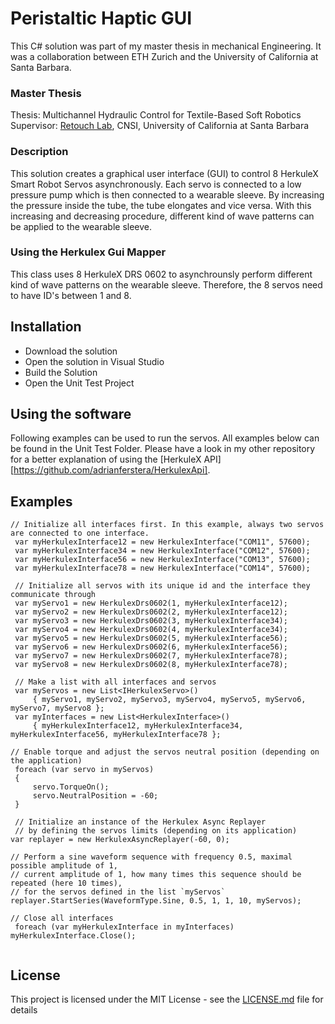 # Peristaltic Haptic GUI

This C# solution was part of my master thesis in mechanical Engineering. It was a collaboration between ETH Zurich and the University of California at Santa Barbara.  

### Master Thesis
Thesis: Multichannel Hydraulic Control for Textile-Based Soft Robotics
Supervisor: [Retouch Lab](http://re-touch-lab.com/), CNSI, University of California at Santa Barbara 

### Description
This solution creates a graphical user interface (GUI) to control 8 HerkuleX Smart Robot Servos asynchronously. Each servo is connected to a low pressure pump which is then connected to a wearable sleeve.
By increasing the pressure inside the tube, the tube elongates and vice versa. With this increasing and decreasing procedure, different kind of wave patterns can be applied to the wearable sleeve. 

### Using the Herkulex Gui Mapper 
This class uses 8 HerkuleX DRS 0602 to asynchrounsly perform different kind of wave patterns on the wearable sleeve.  Therefore, the 8 servos need to have ID's between 1 and 8. 

## Installation 

*  Download the solution 
*  Open the solution in Visual Studio 
*  Build the Solution
*  Open the Unit Test Project

## Using the software

Following examples can be used to run the servos. All examples below can be found in the Unit Test Folder. 
Please have a look in my other repository for a better explanation of using the [HerkuleX API][https://github.com/adrianferstera/HerkulexApi]. 


## Examples


```
// Initialize all interfaces first. In this example, always two servos are connected to one interface. 
 var myHerkulexInterface12 = new HerkulexInterface("COM11", 57600);
 var myHerkulexInterface34 = new HerkulexInterface("COM12", 57600);
 var myHerkulexInterface56 = new HerkulexInterface("COM13", 57600);
 var myHerkulexInterface78 = new HerkulexInterface("COM14", 57600);

 // Initialize all servos with its unique id and the interface they communicate through
 var myServo1 = new HerkulexDrs0602(1, myHerkulexInterface12);
 var myServo2 = new HerkulexDrs0602(2, myHerkulexInterface12);
 var myServo3 = new HerkulexDrs0602(3, myHerkulexInterface34);
 var myServo4 = new HerkulexDrs0602(4, myHerkulexInterface34);
 var myServo5 = new HerkulexDrs0602(5, myHerkulexInterface56);
 var myServo6 = new HerkulexDrs0602(6, myHerkulexInterface56);
 var myServo7 = new HerkulexDrs0602(7, myHerkulexInterface78);
 var myServo8 = new HerkulexDrs0602(8, myHerkulexInterface78);

 // Make a list with all interfaces and servos
 var myServos = new List<IHerkulexServo>() 
     { myServo1, myServo2, myServo3, myServo4, myServo5, myServo6, myServo7, myServo8 };
 var myInterfaces = new List<HerkulexInterface>() 
     { myHerkulexInterface12, myHerkulexInterface34, myHerkulexInterface56, myHerkulexInterface78 };

// Enable torque and adjust the servos neutral position (depending on the application)
 foreach (var servo in myServos)
 {
     servo.TorqueOn();
     servo.NeutralPosition = -60;
 }

 // Initialize an instance of the Herkulex Async Replayer 
 // by defining the servos limits (depending on its application)
var replayer = new HerkulexAsyncReplayer(-60, 0);

// Perform a sine waveform sequence with frequency 0.5, maximal possible amplitude of 1, 
// current amplitude of 1, how many times this sequence should be repeated (here 10 times), 
// for the servos defined in the list `myServos`
replayer.StartSeries(WaveformType.Sine, 0.5, 1, 1, 10, myServos);

// Close all interfaces 
 foreach (var myHerkulexInterface in myInterfaces)  myHerkulexInterface.Close();           
               
```


## License

This project is licensed under the MIT License - see the [LICENSE.md](LICENSE.md) file for details


